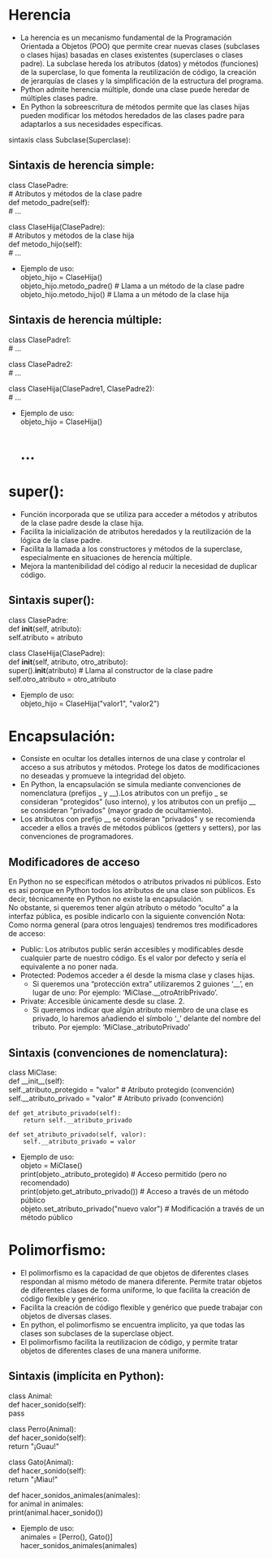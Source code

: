 # Herencia

- La herencia es un mecanismo fundamental de la Programación Orientada a Objetos (POO) que permite crear nuevas clases (subclases o clases hijas) basadas en clases existentes (superclases o clases padre). La subclase hereda los atributos (datos) y métodos (funciones) de la superclase, lo que fomenta la reutilización de código, la creación de jerarquías de clases y la simplificación de la estructura del programa.  
- Python admite herencia múltiple, donde una clase puede heredar de múltiples clases padre.  
- En Python la sobreescritura de métodos permite que las clases hijas pueden modificar los métodos heredados de las clases padre para adaptarlos a sus necesidades específicas.  

sintaxis class Subclase(Superclase):  

## Sintaxis de herencia simple:

class ClasePadre:  
    # Atributos y métodos de la clase padre  
    def metodo_padre(self):  
        # ...  

class ClaseHija(ClasePadre):  
    # Atributos y métodos de la clase hija  
    def metodo_hijo(self):  
        # ...  

- Ejemplo de uso:  
objeto_hijo = ClaseHija()  
objeto_hijo.metodo_padre()  # Llama a un método de la clase padre  
objeto_hijo.metodo_hijo()  # Llama a un método de la clase hija  

## Sintaxis de herencia múltiple:

class ClasePadre1:  
    # ...  

class ClasePadre2:  
    # ...  

class ClaseHija(ClasePadre1, ClasePadre2):  
    # ...  

- Ejemplo de uso:  
objeto_hijo = ClaseHija()  
    # ...  

# super():

- Función incorporada que se utiliza para acceder a métodos y atributos de la clase padre desde la clase hija.  
- Facilita la inicialización de atributos heredados y la reutilización de la lógica de la clase padre.  
- Facilita la llamada a los constructores y métodos de la superclase, especialmente en situaciones de herencia múltiple.  
- Mejora la mantenibilidad del código al reducir la necesidad de duplicar código.  

## Sintaxis super():

class ClasePadre:  
    def __init__(self, atributo):  
        self.atributo = atributo  

class ClaseHija(ClasePadre):  
    def __init__(self, atributo, otro_atributo):  
        super().__init__(atributo)  # Llama al constructor de la clase padre  
        self.otro_atributo = otro_atributo  

- Ejemplo de uso:  
objeto_hijo = ClaseHija("valor1", "valor2")  

# Encapsulación:

- Consiste en ocultar los detalles internos de una clase y controlar el acceso a sus atributos y métodos. Protege los datos de modificaciones no deseadas y promueve la integridad del objeto.  
- En Python, la encapsulación se simula mediante convenciones de nomenclatura (prefijos _ y __).Los atributos con un prefijo _ se consideran "protegidos" (uso interno), y los atributos con un prefijo __ se consideran "privados" (mayor grado de ocultamiento).  
- Los atributos con prefijo __ se consideran "privados" y se recomienda acceder a ellos a través de métodos públicos (getters y setters), por las convenciones de programadores.  

## Modificadores de acceso
En Python no se especifican métodos o atributos privados ni públicos. Esto es así porque en Python todos los atributos de una clase son públicos. Es decir, técnicamente en Python no existe la encapsulación.  
No obstante, si queremos tener algún atributo o método “oculto” a la interfaz pública, es posible indicarlo con la siguiente convención
Nota: Como norma general (para otros lenguajes) tendremos tres modificadores de acceso:  
- Public: Los atributos public serán accesibles y modificables desde cualquier parte de nuestro código. Es el valor por defecto y sería el equivalente a no poner nada.  
- Protected: Podemos acceder a él desde la misma clase y clases hijas.  
  - Si queremos una “protección extra” utilizaremos 2 guiones ‘__’, en lugar de uno: Por ejemplo: ‘MiClase.__otroAtribPrivado’.  
- Private: Accesible únicamente desde su clase. 2.  
  - Si queremos indicar que algún atributo miembro de
una clase es privado, lo haremos añadiendo el símbolo ‘_’ delante del nombre del tributo. Por ejemplo: ‘MiClase._atributoPrivado’  

## Sintaxis (convenciones de nomenclatura):

class MiClase:  
    def \_\_init__(self):  
        self._atributo_protegido = "valor"  # Atributo protegido (convención)  
        self.__atributo_privado = "valor"  # Atributo privado (convención)  

    def get_atributo_privado(self):  
        return self.__atributo_privado  

    def set_atributo_privado(self, valor):  
        self.__atributo_privado = valor  

- Ejemplo de uso:  
objeto = MiClase()  
print(objeto._atributo_protegido)  # Acceso permitido (pero no recomendado)  
print(objeto.get_atributo_privado())  # Acceso a través de un método público  
objeto.set_atributo_privado("nuevo valor")  # Modificación a través de un método público  

# Polimorfismo:

- El polimorfismo es la capacidad de que objetos de diferentes clases respondan al mismo método de manera diferente. Permite tratar objetos de diferentes clases de forma uniforme, lo que facilita la creación de código flexible y genérico.  
- Facilita la creación de código flexible y genérico que puede trabajar con objetos de diversas clases.  
- En python, el polimorfismo se encuentra implicito, ya que todas las clases son subclases de la superclase object.  
- El polimorfismo facilita la reutilizacion de código, y permite tratar objetos de diferentes clases de una manera uniforme.  

## Sintaxis (implícita en Python):

class Animal:  
    def hacer_sonido(self):  
        pass  

class Perro(Animal):  
    def hacer_sonido(self):  
        return "¡Guau!"  

class Gato(Animal):  
    def hacer_sonido(self):  
        return "¡Miau!"  

def hacer_sonidos_animales(animales):  
    for animal in animales:  
        print(animal.hacer_sonido())  

- Ejemplo de uso:  
animales = [Perro(), Gato()]  
hacer_sonidos_animales(animales)  